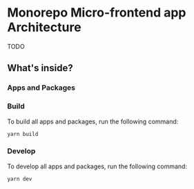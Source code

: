 # Monorepo Micro-frontend app Architecture

 TODO

## What's inside?


### Apps and Packages

### Build

To build all apps and packages, run the following command:

```
yarn build
```

### Develop

To develop all apps and packages, run the following command:

```
yarn dev
```
